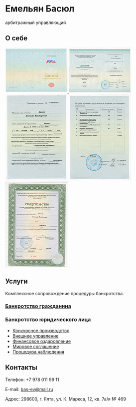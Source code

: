 # Емельян Басюл

<div class="position">арбитражный управляющий</div>

## О себе

<div class="about i-bem" data-bem='{ "about": "" }'>
    <a class="about__preview" href="i/diploma1.jpg">
        <img src="i/diploma1-preview.jpg" alt="Диплом" title="Диплом">
    </a>
    <a class="about__preview" href="i/diploma2.jpg">
        <img src="i/diploma2-preview.jpg" alt="Диплом" title="Диплом">
    </a>
    <br>
    <a class="about__preview" href="i/diploma3.jpg">
        <img src="i/diploma3-preview.jpg" alt="Диплом" title="Диплом">
    </a>
    <a class="about__preview" href="i/diploma4.jpg">
        <img src="i/diploma4-preview.jpg" alt="Диплом" title="Диплом">
    </a>
    <a class="about__preview" href="i/diploma5.jpg">
        <img src="i/diploma5-preview.jpg" alt="Диплом" title="Диплом">
    </a>
</div>

## Услуги

Комплексное сопровождение процедуры банкротства.

### [Банкротство гражданина](/bankruptcy/)

### Банкротство юридического лица

* [Конкурсное производство](/bankruptcy-proceedings/)
* [Внешнее управление](/external-management/)
* [Финансовое оздаровление](/financial-recovery/)
* [Мировое соглашение](/settlement-agreement/)
* [Процедура наблюдения](/supervision-procedure/)

## Контакты

Телефон: +7 978 011 99 11

E-mail: [bas-ev@mail.ru](mailto:bas-ev@mail.ru)

Адрес: 298600, г. Ялта, ул. К. Маркса, 12, кв. 7а/я № 469
